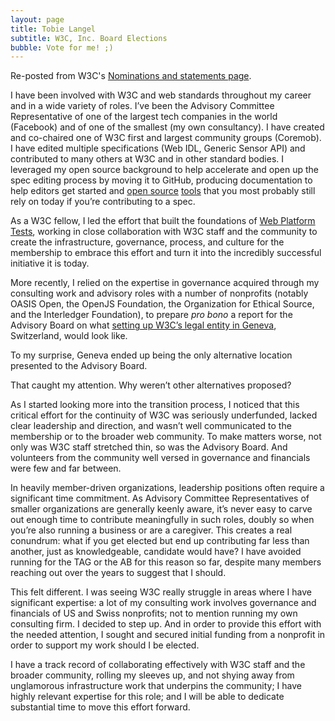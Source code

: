 ```yaml
---
layout: page
title: Tobie Langel
subtitle: W3C, Inc. Board Elections
bubble: Vote for me! ;)
---
```


Re-posted from W3C's [Nominations and statements page](https://www.w3.org/2022/08/bod-nominations.html#tl).

I have been involved with W3C and web standards throughout my career and in a wide variety of roles. I’ve been the Advisory Committee Representative of one of the largest tech companies in the world (Facebook) and of one of the smallest (my own consultancy). I have created and co-chaired one of W3C first and largest community groups (Coremob). I have edited multiple specifications (Web IDL, Generic Sensor API) and contributed to many others at W3C and in other standard bodies. I leveraged my open source background to help accelerate and open up the spec editing process by moving it to GitHub, producing documentation to help editors get started and [open source](https://www.specref.org/) [tools](https://github.com/tobie/pr-preview#pr-preview) that you most probably still rely on today if you’re contributing to a spec.

As a W3C fellow, I led the effort that built the foundations of [Web Platform Tests](https://www.w3.org/blog/2013/02/testing-the-open-web-platform/), working in close collaboration with W3C staff and the community to create the infrastructure, governance, process, and culture for the membership to embrace this effort and turn it into the incredibly successful initiative it is today.

More recently, I relied on the expertise in governance acquired through my consulting work and advisory roles with a number of nonprofits (notably OASIS Open, the OpenJS Foundation, the Organization for Ethical Source, and the Interledger Foundation), to prepare _pro bono_ a report for the Advisory Board on what [setting up W3C’s legal entity in Geneva](https://docs.google.com/document/d/1cBEmCcx5vgRFLqMsGeLtObyuW3t4j2OdRh6wy4Y2KAc/edit), Switzerland, would look like. 

To my surprise, Geneva ended up being the only alternative location presented to the Advisory Board.

That caught my attention. Why weren’t other alternatives proposed?

As I started looking more into the transition process, I noticed that this critical effort for the continuity of W3C was seriously underfunded, lacked clear leadership and direction, and wasn’t well communicated to the membership or to the broader web community. To make matters worse, not only was W3C staff stretched thin, so was the Advisory Board. And volunteers from the community well versed in governance and financials were few and far between.

In heavily member-driven organizations, leadership positions often require a significant time commitment. As Advisory Committee Representatives of smaller organizations are generally keenly aware, it’s never easy to carve out enough time to contribute meaningfully in such roles, doubly so when you’re also running a business or are a caregiver. This creates a real conundrum: what if you get elected but end up contributing far less than another,  just as knowledgeable, candidate would have? I have avoided running for the TAG or the AB for this reason so far, despite many members reaching out over the years to suggest that I should.

This felt different. I was seeing W3C really struggle in areas where I have significant expertise: a lot of my consulting work involves governance and financials of US and Swiss nonprofits; not to mention running my own consulting firm. I decided to step up. And in order to provide this effort with the needed attention, I sought and secured initial funding from a nonprofit in order to support my work should I be elected.

I have a track record of collaborating effectively with W3C staff and the broader community, rolling my sleeves up, and not shying away from unglamorous infrastructure work that underpins the community; I have highly relevant expertise for this role; and I will be able to dedicate substantial time to move this effort forward.



